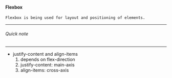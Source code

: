 #### Flexbox
    Flexbox is being used for layout and positioning of elements.
---  
###### Quick note
---
* justify-content and align-items  
  1. depends on flex-direction  
  2. justify-content: main-axis  
  3. align-items: cross-axis
    